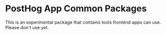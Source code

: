 # PostHog App Common Packages

This is an experimental package that contains tools frontend apps can use. Please don't use yet.
